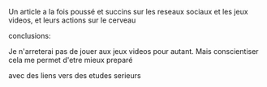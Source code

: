 Un article a la fois poussé et succins sur les
reseaux sociaux et les jeux videos, et leurs actions sur le cerveau


conclusions:

Je n'arreterai pas de jouer aux jeux videos pour autant. Mais conscientiser cela me permet d'etre mieux preparé


avec des liens vers des etudes serieurs
